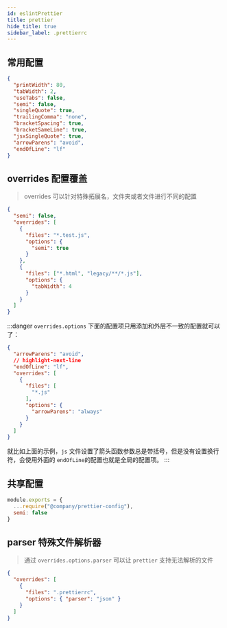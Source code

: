 ```yaml
---
id: eslintPrettier
title: prettier
hide_title: true
sidebar_label: .prettierrc
---
```


## 常用配置

```json
{
  "printWidth": 80,
  "tabWidth": 2,
  "useTabs": false,
  "semi": false,
  "singleQuote": true,
  "trailingComma": "none",
  "bracketSpacing": true,
  "bracketSameLine": true,
  "jsxSingleQuote": true,
  "arrowParens": "avoid",
  "endOfLine": "lf"
}
```

## overrides 配置覆盖

> overrides 可以针对特殊拓展名，文件夹或者文件进行不同的配置

```json
{
  "semi": false,
  "overrides": [
    {
      "files": "*.test.js",
      "options": {
        "semi": true
      }
    },
    {
      "files": ["*.html", "legacy/**/*.js"],
      "options": {
        "tabWidth": 4
      }
    }
  ]
}
```

:::danger
`overrides.options` 下面的配置项只用添加和外层不一致的配置就可以了：

```json
{
  "arrowParens": "avoid",
  // highlight-next-line
  "endOfLine": "lf",
  "overrides": [
    {
      "files": [
        "*.js"
      ],
      "options": {
        "arrowParens": "always"
      }
    }
  ]
}
```

就比如上面的示例，`js` 文件设置了箭头函数参数总是带括号，但是没有设置换行符，会使用外面的 `endOfLine`的配置也就是全局的配置项。
:::

## 共享配置

```javascript title=".prettierrc.js"
module.exports = {
  ...require("@company/prettier-config"),
  semi: false
}
```

## parser 特殊文件解析器

> 通过 `overrides.options.parser` 可以让 `prettier` 支持无法解析的文件

```json
{
  "overrides": [
    {
      "files": ".prettierrc",
      "options": { "parser": "json" }
    }
  ]
}
```
